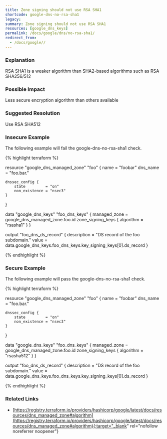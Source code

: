 ```yaml
---
title: Zone signing should not use RSA SHA1
shortcode: google-dns-no-rsa-sha1
legacy: 
summary: Zone signing should not use RSA SHA1 
resources: [google_dns_keys] 
permalink: /docs/google/dns/no-rsa-sha1/
redirect_from: 
  - /docs/google//
---
```


### Explanation

RSA SHA1 is a weaker algorithm than SHA2-based algorithms such as RSA SHA256/512

### Possible Impact
Less secure encryption algorithm than others available

### Suggested Resolution
Use RSA SHA512


### Insecure Example

The following example will fail the google-dns-no-rsa-sha1 check.

{% highlight terraform %}

resource "google_dns_managed_zone" "foo" {
	name     = "foobar"
	dns_name = "foo.bar."
	
	dnssec_config {
		state         = "on"
		non_existence = "nsec3"
	}
}
	
data "google_dns_keys" "foo_dns_keys" {
	managed_zone = google_dns_managed_zone.foo.id
	zone_signing_keys {
		algorithm = "rsasha1"
	}
}
	
output "foo_dns_ds_record" {
	description = "DS record of the foo subdomain."
	value       = data.google_dns_keys.foo_dns_keys.key_signing_keys[0].ds_record
}

{% endhighlight %}



### Secure Example

The following example will pass the google-dns-no-rsa-sha1 check.

{% highlight terraform %}

resource "google_dns_managed_zone" "foo" {
	name     = "foobar"
	dns_name = "foo.bar."
	
	dnssec_config {
		state         = "on"
		non_existence = "nsec3"
	}
}
	
data "google_dns_keys" "foo_dns_keys" {
	managed_zone = google_dns_managed_zone.foo.id
	zone_signing_keys {
		algorithm = "rsasha512"
	}
}
	
output "foo_dns_ds_record" {
	description = "DS record of the foo subdomain."
	value       = data.google_dns_keys.foo_dns_keys.key_signing_keys[0].ds_record
}

{% endhighlight %}



### Related Links


- [https://registry.terraform.io/providers/hashicorp/google/latest/docs/resources/dns_managed_zone#algorithm](https://registry.terraform.io/providers/hashicorp/google/latest/docs/resources/dns_managed_zone#algorithm){:target="_blank" rel="nofollow noreferrer noopener"}


